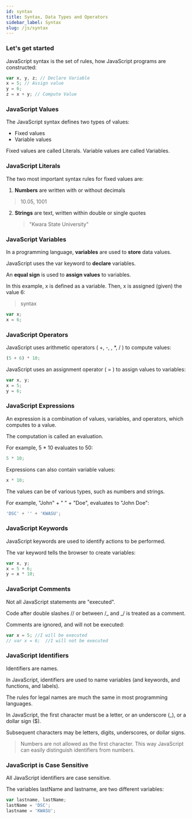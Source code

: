 ```yaml
---
id: syntax
title: Syntax, Data Types and Operators
sidebar_label: Syntax
slug: /js/syntax
---
```


### Let's get started

JavaScript syntax is the set of rules, how JavaScript programs are constructed:

```js
var x, y, z; // Declare Variable
x = 5; // Assign value
y = 6;
z = x + y; // Compute Value
```

### JavaScript Values

The JavaScript syntax defines two types of values:

- Fixed values
- Variable values

Fixed values are called Literals.
Variable values are called Variables.

### JavaScript Literals

The two most important syntax rules for fixed values are:

1. **Numbers** are written with or without decimals

> 10.05, 1001

2. **Strings** are text, written within double or single quotes
   > "Kwara State University"

### JavaScript Variables

In a programming language, **variables** are used to **store** data values.

JavaScript uses the var keyword to **declare** variables.

An **equal sign** is used to **assign values** to variables.

In this example, x is defined as a variable. Then, x is assigned (given) the value 6:

> syntax

```js
var x;
x = 6;
```

### JavaScript Operators

JavaScript uses arithmetic operators ( +, -, \, \*, / ) to compute values:

```js
(5 + 6) * 10;
```

JavaScript uses an assignment operator ( = ) to assign values to variables:

```js
var x, y;
x = 5;
y = 6;
```

### JavaScript Expressions

An expression is a combination of values, variables, and operators, which computes to a value.

The computation is called an evaluation.

For example, 5 \* 10 evaluates to 50:

```js
5 * 10;
```

Expressions can also contain variable values:

```js
x * 10;
```

The values can be of various types, such as numbers and strings.

For example, "John" + " " + "Doe", evaluates to "John Doe":

```js
'DSC' + '' + 'KWASU';
```

### JavaScript Keywords

JavaScript keywords are used to identify actions to be performed.

The var keyword tells the browser to create variables:

```js
var x, y;
x = 5 + 6;
y = x * 10;
```

### JavaScript Comments

Not all JavaScript statements are "executed".

Code after double slashes // or between /_ and _/ is treated as a comment.

Comments are ignored, and will not be executed:

```js
var x = 5; //I will be executed
// var x = 6;  //I will not be executed
```

### JavaScript Identifiers

Identifiers are names.

In JavaScript, identifiers are used to name variables (and keywords, and functions, and labels).

The rules for legal names are much the same in most programming languages.

In JavaScript, the first character must be a letter, or an underscore (\_), or a dollar sign ($).

Subsequent characters may be letters, digits, underscores, or dollar signs.

> Numbers are not allowed as the first character. This way JavaScript can easily distinguish identifiers from numbers.

### JavaScript is Case Sensitive

All JavaScript identifiers are case sensitive.

The variables lastName and lastname, are two different variables:

```js
var lastname, lastName;
lastName = 'DSC';
lastname = 'KWASU';
```

